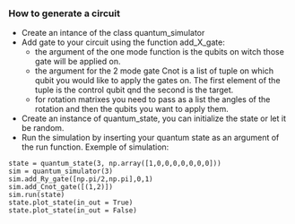 ### How to generate a circuit
- Create an intance of the class quantum_simulator
- Add gate to your circuit using the function add_X_gate:
    - the argument of the one mode function is the qubits on witch those gate will be applied on.
    - the argument for the 2 mode gate Cnot is a list of tuple on which qubit you would like to apply the gates on. The first element of the tuple is the control qubit qnd the second is the target.
    - for rotation matrixes you need to pass as a list the angles of the rotation and then the qubits you want to apply them.
- Create an instance of quantum_state, you can initialize the state or let it be random.
- Run the simulation by inserting your quantum state as an argument of the run function.
Exemple of simulation: 
```
state = quantum_state(3, np.array([1,0,0,0,0,0,0,0]))
sim = quantum_simulator(3)
sim.add_Ry_gate([np.pi/2,np.pi],0,1)
sim.add_Cnot_gate([(1,2)])
sim.run(state)
state.plot_state(in_out = True)
state.plot_state(in_out = False)
```
